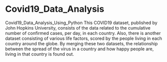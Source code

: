 # Covid19_Data_Analysis
Covid19_Data_Analysis_Using_Python
This COVID19 dataset, published by John Hopkins University, consists of the data related to the cumulative number of confirmed cases, per day, in each country. Also, there is another dataset consisting of various life factors, scored by the people living in each country around the globe. By merging these two datasets, the relationship between the spread of the virus in a country and how happy people are, living in that country is found out.
